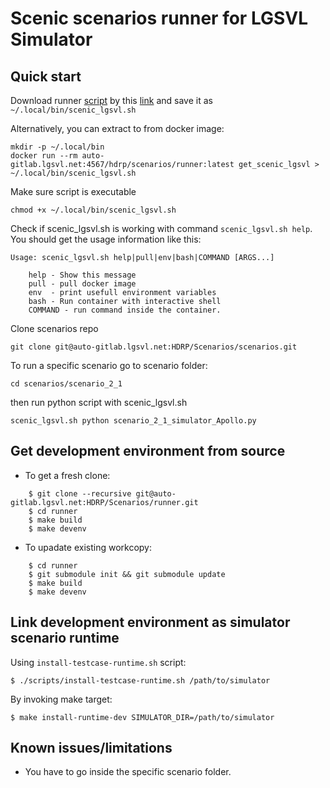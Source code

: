 # Scenic scenarios runner for LGSVL Simulator


## Quick start

Download runner [script](scripts/scenic_lgsvl.sh) by this [link](scripts/scenic_lgsvl.sh?inline=false) and save it as `~/.local/bin/scenic_lgsvl.sh`

Alternatively, you can extract to from docker image:

```
mkdir -p ~/.local/bin
docker run --rm auto-gitlab.lgsvl.net:4567/hdrp/scenarios/runner:latest get_scenic_lgsvl > ~/.local/bin/scenic_lgsvl.sh
```

Make sure script is executable

```
chmod +x ~/.local/bin/scenic_lgsvl.sh
```
Check if scenic_lgsvl.sh is working with command `scenic_lgsvl.sh help`. You should get the usage information like this:

```
Usage: scenic_lgsvl.sh help|pull|env|bash|COMMAND [ARGS...]

    help - Show this message
    pull - pull docker image
    env  - print usefull environment variables
    bash - Run container with interactive shell
    COMMAND - run command inside the container.
```

Clone scenarios repo

```
git clone git@auto-gitlab.lgsvl.net:HDRP/Scenarios/scenarios.git
```

To run a specific scenario go to scenario folder:

```
cd scenarios/scenario_2_1
```

then run python script with scenic_lgsvl.sh

```
scenic_lgsvl.sh python scenario_2_1_simulator_Apollo.py
```

## Get development environment from source

* To get a fresh clone:

```
    $ git clone --recursive git@auto-gitlab.lgsvl.net:HDRP/Scenarios/runner.git
    $ cd runner
    $ make build
    $ make devenv
```

* To upadate existing workcopy:

```
    $ cd runner
    $ git submodule init &&	git submodule update
    $ make build
    $ make devenv
```

## Link development environment as simulator scenario runtime

Using `install-testcase-runtime.sh` script:

```shell
$ ./scripts/install-testcase-runtime.sh /path/to/simulator
```

By invoking make target:

```shell
$ make install-runtime-dev SIMULATOR_DIR=/path/to/simulator
```

## Known issues/limitations

* You have to go inside the specific scenario folder.
